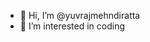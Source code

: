 - 👋 Hi, I’m @yuvrajmehndiratta 
- 👀 I’m interested in coding

<!---
yuvraj0530/yuvraj0530 is a ✨ special ✨ repository because its `README.md` (this file) appears on your GitHub profile.
You can click the Preview link to take a look at your changes.
--->
